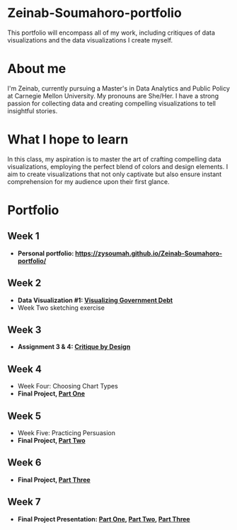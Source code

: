 # Zeinab-Soumahoro-portfolio
This portfolio will encompass all of my work, including critiques of data visualizations and the data visualizations I create myself.
# About me
I'm Zeinab, currently pursuing a Master's in Data Analytics and Public Policy at Carnegie Mellon University. My pronouns are She/Her. I have a strong passion for collecting data and creating compelling visualizations to tell insightful stories.
# What I hope to learn
In this class, my aspiration is to master the art of crafting compelling data visualizations, employing the perfect blend of colors and design elements. I aim to create visualizations that not only captivate but also ensure instant comprehension for my audience upon their first glance.
# Portfolio
## Week 1 
- **Personal portfolio: https://zysoumah.github.io/Zeinab-Soumahoro-portfolio/**
  
## Week 2
- **Data Visualization #1: [Visualizing Government Debt](Analyzing_Government_Debt.md)**
- Week Two sketching exercise

## Week 3
- **Assignment 3 & 4: [Critique by Design](Critique-by-Design.md)**
  
## Week 4
- Week Four: Choosing Chart Types
- **Final Project, [Part One](Final_Project_PartI.md)**

## Week 5 
- Week Five: Practicing Persuasion 
- **Final Project, [Part Two](Final_Project_PartII.md)**

## Week 6 
- **Final Project, [Part Three](Final_Project_PartIII.md)**

## Week 7
- **Final Project Presentation: [Part One](Final_Project_PartI.md), [Part Two](Final_Project_PartII.md), [Part Three](Final_Project_PartIII.md)**



